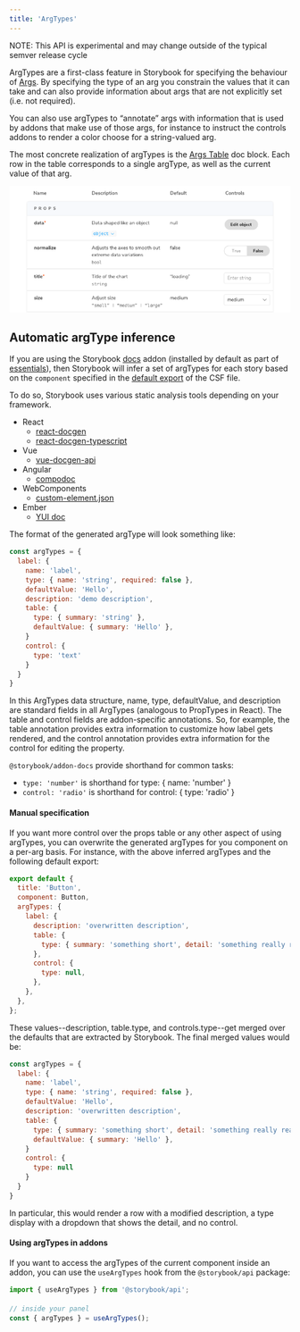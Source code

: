 ```yaml
---
title: 'ArgTypes'
---
```


<div class="aside">

NOTE: This API is experimental and may change outside of the typical semver release cycle

</div>

ArgTypes are a first-class feature in Storybook for specifying the behaviour of [Args](../writing-stories/args.md). By specifying the type of an arg you constrain the values that it can take and can also provide information about args that are not explicitly set (i.e. not required).

You can also use argTypes to “annotate” args with information that is used by addons that make use of those args, for instance to instruct the controls addons to render a color choose for a string-valued arg.

The most concrete realization of argTypes is the [Args Table](../writing-docs/doc-blocks.md#argstable) doc block. Each row in the table corresponds to a single argType, as well as the current value of that arg.

![Storybook infering automatically the argType](./argstable.png)

## Automatic argType inference

If you are using the Storybook [docs](../writing-docs/introduction.md) addon (installed by default as part of [essentials](../essentials/introduction.md)), then Storybook will infer a set of argTypes for each story based on the `component` specified in the [default export](#default-export) of the CSF file.

To do so, Storybook uses various static analysis tools depending on your framework.

- React
  - [react-docgen](https://github.com/reactjs/react-docgen)
  - [react-docgen-typescript](https://github.com/styleguidist/react-docgen-typescript)
- Vue
  - [vue-docgen-api](https://github.com/vue-styleguidist/vue-styleguidist/tree/dev/packages/vue-docgen-api)
- Angular
  - [compodoc](https://compodoc.app/)
- WebComponents
  - [custom-element.json](https://github.com/webcomponents/custom-elements-json)
- Ember
  - [YUI doc](https://github.com/ember-learn/ember-cli-addon-docs-yuidoc#documenting-components)

The format of the generated argType will look something like:

```js
const argTypes = {
  label: {
    name: 'label',
    type: { name: 'string', required: false },
    defaultValue: 'Hello',
    description: 'demo description',
    table: {
      type: { summary: 'string' },
      defaultValue: { summary: 'Hello' },
    }
    control: {
      type: 'text'
    }
  }
}
```

In this ArgTypes data structure, name, type, defaultValue, and description are standard fields in all ArgTypes (analogous to PropTypes in React). The table and control fields are addon-specific annotations. So, for example, the table annotation provides extra information to customize how label gets rendered, and the control annotation provides extra information for the control for editing the property.

<div class="aside">

`@storybook/addon-docs` provide shorthand for common tasks:

- `type: 'number'` is shorthand for type: { name: 'number' }
- `control: 'radio'` is shorthand for control: { type: 'radio' }

</div>

#### Manual specification

If you want more control over the props table or any other aspect of using argTypes, you can overwrite the generated argTypes for you component on a per-arg basis. For instance, with the above inferred argTypes and the following default export:

```js
export default {
  title: 'Button',
  component: Button,
  argTypes: {
    label: {
      description: 'overwritten description',
      table: {
        type: { summary: 'something short', detail: 'something really really long' },
      },
      control: {
        type: null,
      },
    },
  },
};
```

These values--description, table.type, and controls.type--get merged over the defaults that are extracted by Storybook. The final merged values would be:

```js
const argTypes = {
  label: {
    name: 'label',
    type: { name: 'string', required: false },
    defaultValue: 'Hello',
    description: 'overwritten description',
    table: {
      type: { summary: 'something short', detail: 'something really really long' },
      defaultValue: { summary: 'Hello' },
    }
    control: {
      type: null
    }
  }
}
```

In particular, this would render a row with a modified description, a type display with a dropdown that shows the detail, and no control.

#### Using argTypes in addons

If you want to access the argTypes of the current component inside an addon, you can use the `useArgTypes` hook from the `@storybook/api` package:

```js
import { useArgTypes } from '@storybook/api';

// inside your panel
const { argTypes } = useArgTypes();
```
